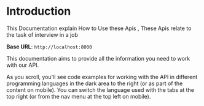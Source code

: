 # Introduction

This Documentation explain How to Use these Apis , These Apis relate to the task of interview in a job

<aside>
    <strong>Base URL</strong>: <code>http://localhost:8000</code>
</aside>

This documentation aims to provide all the information you need to work with our API.

<aside>As you scroll, you'll see code examples for working with the API in different programming languages in the dark area to the right (or as part of the content on mobile).
You can switch the language used with the tabs at the top right (or from the nav menu at the top left on mobile).</aside>

